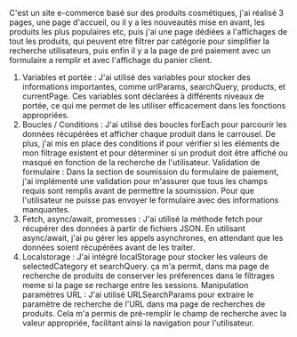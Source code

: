 C'est un site e-commerce basé sur des produits cosmétiques, j'ai réalisé 3 pages, une page d'accueil, ou il y a les nouveautés mise en avant, les produits les plus populaires etc, puis j'ai une page dédiées a l'affichages de tout les produits, qui peuvent etre filtrer par catégorie pour simplifier la recherche utilisateurs, puis enfin il y a la page de pré paiement avec un formulaire a remplir et avec l'affichage du panier client.

1. Variables et portée : J'ai utilisé des variables pour stocker des informations importantes, comme urlParams, searchQuery, products, et currentPage. Ces variables sont déclarées à différents niveaux de portée, ce qui me permet de les utiliser efficacement dans les fonctions appropriées.
2. Boucles / Conditions : J'ai utilisé des boucles forEach pour parcourir les données récupérées et afficher chaque produit dans le carrousel. De plus, j'ai mis en place des conditions if pour vérifier si les éléments de mon filtrage existent et pour déterminer si un produit doit être affiché ou masqué en fonction de la recherche de l'utilisateur.
Validation de formulaire : Dans la section de soumission du formulaire de paiement, j'ai implémenté une validation pour m'assurer que tous les champs requis sont remplis avant de permettre la soumission. Pour que l'utilisateur ne puisse pas envoyer le formulaire avec des informations manquantes.
4. Fetch, async/await, promesses : J'ai utilisé la méthode fetch pour récupérer des données à partir de fichiers JSON. En utilisant async/await, j'ai pu gérer les appels asynchrones, en attendant que les données soient récupérées avant de les traiter.
5. Localstorage : J'ai intégré localStorage pour stocker les valeurs de selectedCategory et searchQuery. ça m'a permit, dans ma page de recherche de produits de conserver les préferences dans le filtrages meme si la page se recharge entre les sessions. 
Manipulation paramètres URL : J'ai utilisé URLSearchParams pour extraire le paramètre de recherche de l'URL dans ma page de recherches de produits. Cela m'a permis de pré-remplir le champ de recherche avec la valeur appropriée, facilitant ainsi la navigation pour l'utilisateur.
